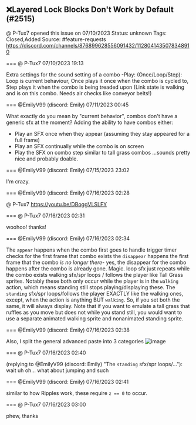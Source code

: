## ❌Layered Lock Blocks Don't Work by Default (#2515)
@ P-Tux7 opened this issue on 07/10/2023
Status: unknown
Tags: Closed,Added
Source: #feature-requests https://discord.com/channels/876899628556091432/1128041435078348910


=== @ P-Tux7 07/10/2023 19:13

Extra settings for the sound setting of a combo
-Play: (Once/Loop/Step): Loop is current behaviour, Once plays it once when the combo is cycled to, Step plays it when the combo is being treaded upon (Link state is walking and is on this combo. Needs air checks like conveyor belts!)

=== @EmilyV99 (discord: Emily) 07/11/2023 00:45

What exactly do you mean by "current behavior", combos don't have a generic sfx at the moment?
Adding the ability to have combos either:
- Play an SFX once when they appear (assuming they stay appeared for a full frame)
- Play an SFX continually while the combo is on screen
- Play the SFX on combo step similar to tall grass combos
...sounds pretty nice and probably doable.

=== @EmilyV99 (discord: Emily) 07/15/2023 23:02

I'm crazy.

=== @EmilyV99 (discord: Emily) 07/16/2023 02:28

@ P-Tux7 https://youtu.be/DBoggVLSLFY

=== @ P-Tux7 07/16/2023 02:31

woohoo! thanks!

=== @EmilyV99 (discord: Emily) 07/16/2023 02:34

The `appear` happens when the combo first goes to handle trigger timer checks for the first frame that combo exists
the `disappear` happens the first frame that the combo *is no longer there*- yes, the disappear for the combo happens after the combo is already gone. Magic.
loop sfx just repeats while the combo exists
walking sfx/spr loops / follows the player like Tall Grass sprites. Notably these both only occur while the player is in the `walking` action, which means standing still stops playing/displaying these.
The `standing` sfx/spr loops/follows the player EXACTLY like the walking ones, except, when the action is anything BUT `walking`. So, if you set both the same, it will always display.
Note that if you want to emulate a tall grass that ruffles as you move but does not while you stand still, you would want to use a separate animated walking sprite and nonanimated standing sprite.

=== @EmilyV99 (discord: Emily) 07/16/2023 02:38

Also, I split the general advanced paste into 3 categories
![image](https://cdn.discordapp.com/attachments/1128041435078348910/1129965253866819694/image.png?ex=65ed1d26&is=65daa826&hm=d87c8469261c10f7f8cda92c6d04dc37276fd1f1b5cac853ed5defdda26441a1&)

=== @ P-Tux7 07/16/2023 02:40

(replying to @EmilyV99 (discord: Emily) "The `standing` sfx/spr loops/…"): wait uh oh... what about jumping and such

=== @EmilyV99 (discord: Emily) 07/16/2023 02:41

similar to how Ripples work, these require `z == 0` to occur.

=== @ P-Tux7 07/16/2023 03:00

phew, thanks
